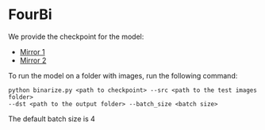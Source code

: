 # FourBi

We provide the checkpoint for the model:
 - [Mirror 1](https://github.com/aimagelab/FourBi-DocEng/releases/download/checkpoint/2616.pth)
 - [Mirror 2](https://drive.google.com/file/d/1qv5f8bC5c73ud2zmIK8eSWYSDRpz9EWP/view?usp=sharing)
 
To run the model on a folder with images, run the following command:
```
python binarize.py <path to checkpoint> --src <path to the test images folder> 
--dst <path to the output folder> --batch_size <batch size>
```
The default batch size is 4

